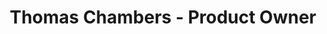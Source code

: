 ---
title: "Thomas Chambers - Product Owner"
header:
  overlay_image: /images/product_owner.PNG
  caption: "Photo credit: [**Unsplash**](https://3back.com/blog/)"
  actions:
    - label: "SAFe Agile"
      url: "https://www.scaledagileframework.com/"
categories:
  - work
tags:
  - agile
  - product_owner
permalink: /work/
---